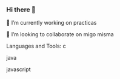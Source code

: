 ### Hi there 👋
🔭 I’m currently working on practicas

👯 I’m looking to collaborate on migo misma

Languages and Tools:
c

java

javascript
 

<!--
**Lalislili/lalislili** is a ✨ _special_ ✨ repository because its `README.md` (this file) appears on your GitHub profile.

Here are some ideas to get you started:

- 🔭 I’m currently working on ... practicas
- 👯 I’m looking to collaborate on ... migo misma
- 🤔 I’m looking for help with ...
- 💬 Ask me about ...
- 📫 How to reach me: ...
- 😄 Pronouns: ...
- ⚡ Fun fact: ...
-->

